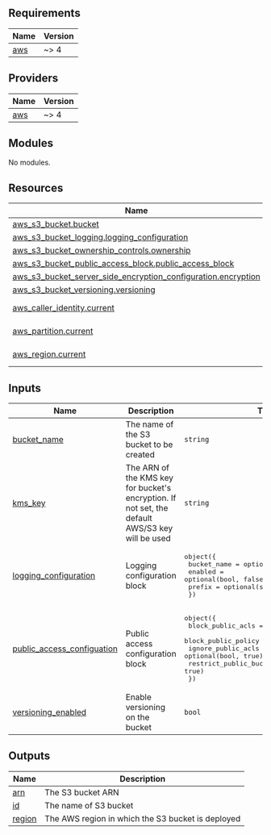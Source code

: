 <!-- BEGIN_TF_DOCS -->
## Requirements

| Name | Version |
|------|---------|
| <a name="requirement_aws"></a> [aws](#requirement\_aws) | ~> 4 |

## Providers

| Name | Version |
|------|---------|
| <a name="provider_aws"></a> [aws](#provider\_aws) | ~> 4 |

## Modules

No modules.

## Resources

| Name | Type |
|------|------|
| [aws_s3_bucket.bucket](https://registry.terraform.io/providers/hashicorp/aws/latest/docs/resources/s3_bucket) | resource |
| [aws_s3_bucket_logging.logging_configuration](https://registry.terraform.io/providers/hashicorp/aws/latest/docs/resources/s3_bucket_logging) | resource |
| [aws_s3_bucket_ownership_controls.ownership](https://registry.terraform.io/providers/hashicorp/aws/latest/docs/resources/s3_bucket_ownership_controls) | resource |
| [aws_s3_bucket_public_access_block.public_access_block](https://registry.terraform.io/providers/hashicorp/aws/latest/docs/resources/s3_bucket_public_access_block) | resource |
| [aws_s3_bucket_server_side_encryption_configuration.encryption](https://registry.terraform.io/providers/hashicorp/aws/latest/docs/resources/s3_bucket_server_side_encryption_configuration) | resource |
| [aws_s3_bucket_versioning.versioning](https://registry.terraform.io/providers/hashicorp/aws/latest/docs/resources/s3_bucket_versioning) | resource |
| [aws_caller_identity.current](https://registry.terraform.io/providers/hashicorp/aws/latest/docs/data-sources/caller_identity) | data source |
| [aws_partition.current](https://registry.terraform.io/providers/hashicorp/aws/latest/docs/data-sources/partition) | data source |
| [aws_region.current](https://registry.terraform.io/providers/hashicorp/aws/latest/docs/data-sources/region) | data source |

## Inputs

| Name | Description | Type | Default | Required |
|------|-------------|------|---------|:--------:|
| <a name="input_bucket_name"></a> [bucket\_name](#input\_bucket\_name) | The name of the S3 bucket to be created | `string` | n/a | yes |
| <a name="input_kms_key"></a> [kms\_key](#input\_kms\_key) | The ARN of the KMS key for bucket's encryption. If not set, the default AWS/S3 key will be used | `string` | `null` | no |
| <a name="input_logging_configuration"></a> [logging\_configuration](#input\_logging\_configuration) | Logging configuration block | <pre>object({<br>    bucket_name = optional(string)<br>    enabled     = optional(bool, false)<br>    prefix      = optional(string)<br>  })</pre> | <pre>{<br>  "bucket_name": null,<br>  "enabled": false,<br>  "prefix": null<br>}</pre> | no |
| <a name="input_public_access_configuation"></a> [public\_access\_configuation](#input\_public\_access\_configuation) | Public access configuration block | <pre>object({<br>    block_public_acls       = optional(bool, true)<br>    block_public_policy     = optional(bool, true)<br>    ignore_public_acls      = optional(bool, true)<br>    restrict_public_buckets = optional(bool, true)<br>  })</pre> | <pre>{<br>  "block_public_acls": true,<br>  "block_public_policy": true,<br>  "ignore_public_acls": true,<br>  "restrict_public_buckets": true<br>}</pre> | no |
| <a name="input_versioning_enabled"></a> [versioning\_enabled](#input\_versioning\_enabled) | Enable versioning on the bucket | `bool` | `false` | no |

## Outputs

| Name | Description |
|------|-------------|
| <a name="output_arn"></a> [arn](#output\_arn) | The S3 bucket ARN |
| <a name="output_id"></a> [id](#output\_id) | The name of S3 bucket |
| <a name="output_region"></a> [region](#output\_region) | The AWS region in which the S3 bucket is deployed |
<!-- END_TF_DOCS -->